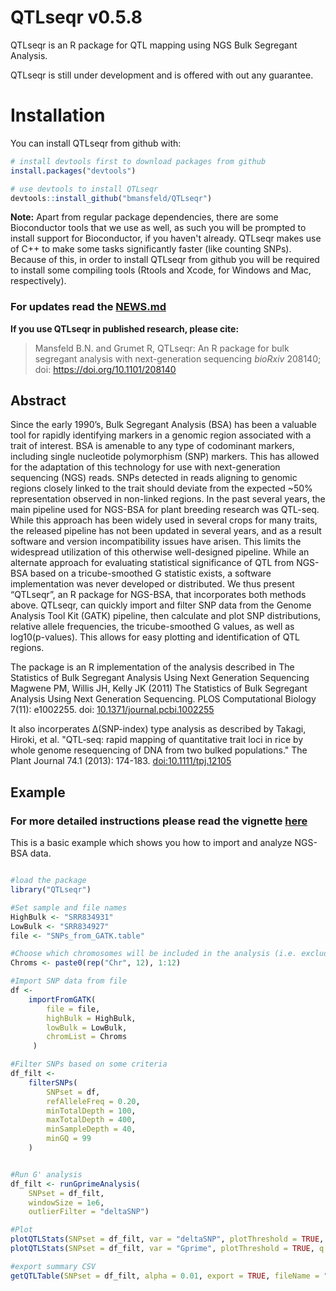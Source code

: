 
<!-- README.md is generated from README.Rmd. Please edit that file -->
QTLseqr v0.5.8
==============

QTLseqr is an R package for QTL mapping using NGS Bulk Segregant Analysis.

QTLseqr is still under development and is offered with out any guarantee.

Installation
============

<!-- You can install and update QTLseqr by using our [drat](http://dirk.eddelbuettel.com/code/drat.html) repository hosted on our github page: -->
<!-- ```{r drat-install, eval = FALSE} -->
<!-- install.packages("QTLseqr", repos = "http://bmansfeld.github.io/drat") -->
<!-- ``` -->
<!-- OR You can install QTLseqr from github with: -->
You can install QTLseqr from github with:

``` r
# install devtools first to download packages from github
install.packages("devtools")

# use devtools to install QTLseqr
devtools::install_github("bmansfeld/QTLseqr")
```

**Note:** Apart from regular package dependencies, there are some Bioconductor tools that we use as well, as such you will be prompted to install support for Bioconductor, if you haven't already. QTLseqr makes use of C++ to make some tasks significantly faster (like counting SNPs). Because of this, in order to install QTLseqr from github you will be required to install some compiling tools (Rtools and Xcode, for Windows and Mac, respectively).

### For updates read the [NEWS.md](https://github.com/bmansfeld/QTLseqr/blob/master/NEWS.md)

**If you use QTLseqr in published research, please cite:**

> Mansfeld B.N. and Grumet R, QTLseqr: An R package for bulk segregant analysis with next-generation sequencing *bioRxiv* 208140; doi: <https://doi.org/10.1101/208140>

Abstract
--------

Since the early 1990’s, Bulk Segregant Analysis (BSA) has been a valuable tool for rapidly identifying markers in a genomic region associated with a trait of interest. BSA is amenable to any type of codominant markers, including single nucleotide polymorphism (SNP) markers. This has allowed for the adaptation of this technology for use with next-generation sequencing (NGS) reads. SNPs detected in reads aligning to genomic regions closely linked to the trait should deviate from the expected ~50% representation observed in non-linked regions. In the past several years, the main pipeline used for NGS-BSA for plant breeding research was QTL-seq. While this approach has been widely used in several crops for many traits, the released pipeline has not been updated in several years, and as a result software and version incompatibility issues have arisen. This limits the widespread utilization of this otherwise well-designed pipeline. While an alternate approach for evaluating statistical significance of QTL from NGS-BSA based on a tricube-smoothed G statistic exists, a software implementation was never developed or distributed. We thus present “QTLseqr”, an R package for NGS-BSA, that incorporates both methods above. QTLseqr, can quickly import and filter SNP data from the Genome Analysis Tool Kit (GATK) pipeline, then calculate and plot SNP distributions, relative allele frequencies, the tricube-smoothed G values, as well as log10(p-values). This allows for easy plotting and identification of QTL regions.

The package is an R implementation of the analysis described in The Statistics of Bulk Segregant Analysis Using Next Generation Sequencing Magwene PM, Willis JH, Kelly JK (2011) The Statistics of Bulk Segregant Analysis Using Next Generation Sequencing. PLOS Computational Biology 7(11): e1002255. doi: [10.1371/journal.pcbi.1002255](http://journals.plos.org/ploscompbiol/article?id=10.1371/journal.pcbi.1002255)

It also incorperates Δ(SNP-index) type analysis as described by Takagi, Hiroki, et al. "QTL‐seq: rapid mapping of quantitative trait loci in rice by whole genome resequencing of DNA from two bulked populations." The Plant Journal 74.1 (2013): 174-183. [doi:10.1111/tpj.12105](http://onlinelibrary.wiley.com/doi/10.1111/tpj.12105/full)

Example
-------

### **For more detailed instructions please read the vignette [here](https://drive.google.com/file/d/0B3wMyxzoUzkVOFFmN1VtZjdlV28/view?usp=sharing)**

This is a basic example which shows you how to import and analyze NGS-BSA data.

``` r

#load the package
library("QTLseqr")

#Set sample and file names
HighBulk <- "SRR834931"
LowBulk <- "SRR834927"
file <- "SNPs_from_GATK.table"

#Choose which chromosomes will be included in the analysis (i.e. exclude smaller contigs)
Chroms <- paste0(rep("Chr", 12), 1:12)

#Import SNP data from file
df <-
    importFromGATK(
        file = file,
        highBulk = HighBulk,
        lowBulk = LowBulk,
        chromList = Chroms
     )

#Filter SNPs based on some criteria
df_filt <-
    filterSNPs(
        SNPset = df,
        refAlleleFreq = 0.20,
        minTotalDepth = 100,
        maxTotalDepth = 400,
        minSampleDepth = 40,
        minGQ = 99
    )


#Run G' analysis
df_filt <- runGprimeAnalysis(
    SNPset = df_filt,
    windowSize = 1e6,
    outlierFilter = "deltaSNP")

#Plot
plotQTLStats(SNPset = df_filt, var = "deltaSNP", plotThreshold = TRUE, q = 0.01)
plotQTLStats(SNPset = df_filt, var = "Gprime", plotThreshold = TRUE, q = 0.01)

#export summary CSV
getQTLTable(SNPset = df_filt, alpha = 0.01, export = TRUE, fileName = "my_BSA_QTL.csv")
```
